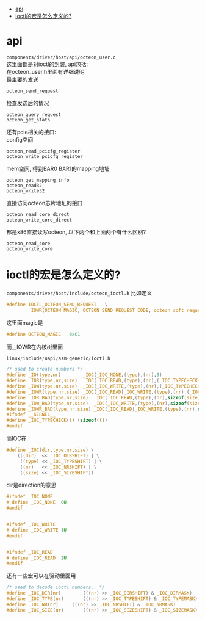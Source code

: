 - [api](#api)
- [ioctl的宏是怎么定义的?](#ioctl的宏是怎么定义的)

# api
`components/driver/host/api/octeon_user.c`  
这里面都是对ioctl的封装, api包括:  
在octeon_user.h里面有详细说明  
最主要的发送  
```
octeon_send_request
```
检查发送后的情况
```
octeon_query_request
octeon_get_stats
```

还有pcie相关的接口:  
config空间
```
octeon_read_pcicfg_register
octeon_write_pcicfg_register
```
mem空间, 得到BAR0 BAR1的mapping地址
```
octeon_get_mapping_info
octeon_read32
octeon_write32
```

直接访问octeon芯片地址的接口
```
octeon_read_core_direct
octeon_write_core_direct
```

都是x86直接读写octeon, 以下两个和上面两个有什么区别?
```
octeon_read_core
octeon_write_core
```

# ioctl的宏是怎么定义的?
`components/driver/host/include/octeon_ioctl.h`
比如定义
```c
#define IOCTL_OCTEON_SEND_REQUEST   \
        _IOWR(OCTEON_MAGIC, OCTEON_SEND_REQUEST_CODE, octeon_soft_request_t)
```
这里面magic是
```c
#define OCTEON_MAGIC   0xC1
```
而__IOWR在内核树里面
```c
linux/include/uapi/asm-generic/ioctl.h

/* used to create numbers */
#define _IO(type,nr)        _IOC(_IOC_NONE,(type),(nr),0)
#define _IOR(type,nr,size)  _IOC(_IOC_READ,(type),(nr),(_IOC_TYPECHECK(size)))
#define _IOW(type,nr,size)  _IOC(_IOC_WRITE,(type),(nr),(_IOC_TYPECHECK(size)))
#define _IOWR(type,nr,size) _IOC(_IOC_READ|_IOC_WRITE,(type),(nr),(_IOC_TYPECHECK(size)))
#define _IOR_BAD(type,nr,size)  _IOC(_IOC_READ,(type),(nr),sizeof(size))
#define _IOW_BAD(type,nr,size)  _IOC(_IOC_WRITE,(type),(nr),sizeof(size))
#define _IOWR_BAD(type,nr,size) _IOC(_IOC_READ|_IOC_WRITE,(type),(nr),sizeof(size))
#ifndef __KERNEL__
#define _IOC_TYPECHECK(t) (sizeof(t))
#endif
```
而IOC在
```c
#define _IOC(dir,type,nr,size) \
    (((dir)  << _IOC_DIRSHIFT) | \
     ((type) << _IOC_TYPESHIFT) | \
     ((nr)   << _IOC_NRSHIFT) | \
     ((size) << _IOC_SIZESHIFT))
```
dir是direction的意思

```c
#ifndef _IOC_NONE
# define _IOC_NONE  0U
#endif


#ifndef _IOC_WRITE
# define _IOC_WRITE 1U
#endif


#ifndef _IOC_READ
# define _IOC_READ  2U
#endif
```
还有一些宏可以在驱动里面用
```c
/* used to decode ioctl numbers.. */
#define _IOC_DIR(nr)        (((nr) >> _IOC_DIRSHIFT) & _IOC_DIRMASK)
#define _IOC_TYPE(nr)       (((nr) >> _IOC_TYPESHIFT) & _IOC_TYPEMASK)
#define _IOC_NR(nr)     (((nr) >> _IOC_NRSHIFT) & _IOC_NRMASK)
#define _IOC_SIZE(nr)       (((nr) >> _IOC_SIZESHIFT) & _IOC_SIZEMASK)
```
